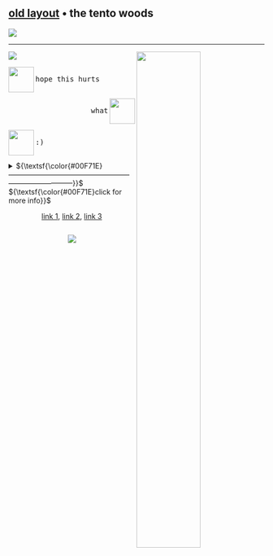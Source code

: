 <h2> <a href="https://github.com/rykuzu/futaba-theme/blob/main/README.md">old layout</a> • the tento woods </h2>
<img src="https://github.com/serphentized/serphentized/blob/main/images/test.svg">

<hr>
<img src="https://files.catbox.moe/okf29a.gif" width="50%" height="50%" align="right">
<!-- make sure gif you're using has the right dimensions (it has to be a square, equal width and height) make sure to leave transparent space to the right. -->

<img src="https://readme-typing-svg.herokuapp.com?font=Fira+Code&pause=1000&color=00F71E&repeat=false&width=235&lines=WIP">
<!-- if u plan on replacing this, go to https://readme-typing-svg.herokuapp.com/demo/ - but make sure you set the width at 235! -->


<!-- dialog 1 , make sure ur icon pngs are 50x50 -->
<p align="left"> <img src="https://files.catbox.moe/9csauy.png" width="50" height="50" align="left"> <kbd><br>hope this hurts<br>&nbsp;  </kbd> </p>

<!-- dialog 2 -->
<p align="right"> <img src="https://files.catbox.moe/ytsx5o.png" width="50" height="50" align="right"> <kbd align="right"><br>what<br>&nbsp;  </kbd></p>

<!-- dialog 3 -->
<p align="left"> <img src="https://files.catbox.moe/9csauy.png" width="50" height="50" align="left"> <kbd><br> :) <br>&nbsp;  </kbd> </p>

<details>
  <!-- replace the #00F71E with any other hex color-->
 <summary> ${\textsf{\color{#00F71E}——————————————————————————}}$ 
 <br> ${\textsf{\color{#00F71E}click for more info}}$ 
 <br>

 <!-- replace hashtag with actual links-->  
 <p align="center"> 
 <a href="#">link 1</a>, 
 <a href="#">link 2</a>, 
 <a href="#">link 3</a> 
 </p>

</summary>

 <!-- add extra information here --> 
<li>test</li>
<li>test</li>
<li>test</li>
</details>
 <!-- replace username and color and label --> 
<p align="center"><img src="https://komarev.com/ghpvc/?username=usernamehere&color=008C0D&style=for-the-badge&label=HACKED:"></p>
